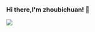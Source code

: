 ### Hi there,I'm zhoubichuan! 👋
<img src="https://github-readme-stats-beryl.vercel.app/api?username=zhoubichuan&show_icons=true&bg_color=1E9600,FFF200,4BC0C8&theme=graywhite" />
<!--
**zhoubichuan/zhoubichuan** is a ✨ _special_ ✨ repository because its `README.md` (this file) appears on your GitHub profile.

Here are some ideas to get you started:

- 🔭 I’m currently working on ...
- 🌱 I’m currently learning ...
- 👯 I’m looking to collaborate on ...
- 🤔 I’m looking for help with ...
- 💬 Ask me about ...
- 📫 How to reach me: ...
- 😄 Pronouns: ...
- ⚡ Fun fact: ...
-->
